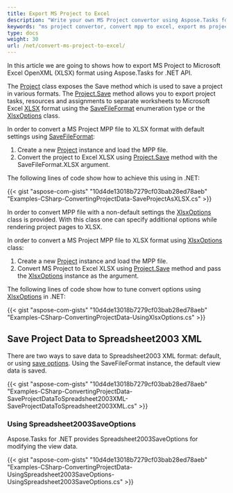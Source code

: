 ```yaml
---
title: Export MS Project to Excel
description: "Write your own MS Project convertor using Aspose.Tasks for .NET and convert MPP files to Excel OpenXML (XLSX) format."
keywords: "ms project convertor, convert mpp to excel, export ms project to excel, microsoft project export to excel, microsoft project converter"
type: docs
weight: 30
url: /net/convert-ms-project-to-excel/
---
```


In this article we are going to shows how to export MS Project to Microsoft Excel OpenXML (XLSX) format using Aspose.Tasks for .NET API.

The [Project](https://apireference.aspose.com/tasks/net/aspose.tasks/project/) class exposes the Save method which is used to save a project in various formats. The [Project.Save](https://apireference.aspose.com/tasks/net/aspose.tasks.project/save/methods/1) method allows you to export project tasks, resources and assignments to separate worksheets to Microsoft Excel [XLSX](https://docs.fileformat.com/spreadsheet/xlsx/) format using the [SaveFileFormat](https://apireference.aspose.com/tasks/net/aspose.tasks.saving/savefileformat) enumeration type or the [XlsxOptions](https://apireference.aspose.com/tasks/net/aspose.tasks.saving/xlsxoptions/properties/index) class.

In order to convert a MS Project MPP file to XLSX format with default settings using [SaveFileFormat](https://apireference.aspose.com/tasks/net/aspose.tasks.saving/savefileformat):

1. Create a new [Project](https://apireference.aspose.com/tasks/net/aspose.tasks/project/) instance and load the MPP file.
2. Convert the project to Excel XLSX using [Project.Save](https://apireference.aspose.com/tasks/net/aspose.tasks.project/save/methods/1) method with the SaveFileFormat.XLSX argument.

The following lines of code show how to achieve this using in .NET:

{{< gist "aspose-com-gists" "10d4de13018b7279cf03bab28ed78aeb" "Examples-CSharp-ConvertingProjectData-SaveProjectAsXLSX.cs" >}}

In order to convert MPP file with a non-default settings the [XlsxOptions](https://apireference.aspose.com/tasks/net/aspose.tasks.saving/xlsxoptions/properties/index) class is provided.
With this class one can specify additional options while rendering project pages to XLSX. 

In order to convert a MS Project MPP file to XLSX format using [XlsxOptions](https://apireference.aspose.com/tasks/net/aspose.tasks.saving/xlsxoptions/properties/index) class:

1. Create a new [Project](https://apireference.aspose.com/tasks/net/aspose.tasks/project/) instance and load the MPP file.
2. Convert MS Project to Excel XLSX using [Project.Save](https://apireference.aspose.com/tasks/net/aspose.tasks.project/save/methods/1) method and pass the [XlsxOptions](https://apireference.aspose.com/tasks/net/aspose.tasks.saving/xlsxoptions/properties/index) instance as the argument.

The following lines of code show how to tune convert options using [XlsxOptions](https://apireference.aspose.com/tasks/net/aspose.tasks.saving/xlsxoptions/properties/index) in .NET:

{{< gist "aspose-com-gists" "10d4de13018b7279cf03bab28ed78aeb" "Examples-CSharp-ConvertingProjectData-UsingXlsxOptions.cs" >}}

## **Save Project Data to Spreadsheet2003 XML**
There are two ways to save data to Spreadsheet2003 XML format: default, or using [save options](https://apireference.aspose.com/tasks/net/aspose.tasks.saving/mppsaveoptions). Using the SaveFileFormat instance, the default view data is saved.

{{< gist "aspose-com-gists" "10d4de13018b7279cf03bab28ed78aeb" "Examples-CSharp-ConvertingProjectData-SaveProjectDataToSpreadsheet2003XML-SaveProjectDataToSpreadsheet2003XML.cs" >}}

### **Using Spreadsheet2003SaveOptions**
Aspose.Tasks for .NET provides Spreadsheet2003SaveOptions for modifying the view data.

{{< gist "aspose-com-gists" "10d4de13018b7279cf03bab28ed78aeb" "Examples-CSharp-ConvertingProjectData-UsingSpreadsheet2003SaveOptions-UsingSpreadsheet2003SaveOptions.cs" >}}
